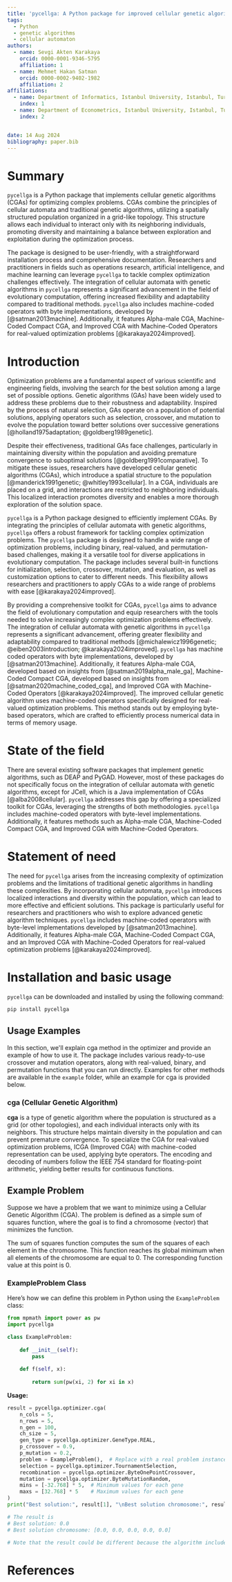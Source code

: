 ```yaml
---
title: 'pycellga: A Python package for improved cellular genetic algorithms'
tags:
  - Python
  - genetic algorithms
  - cellular automaton
authors:
  - name: Sevgi Akten Karakaya
    orcid: 0000-0001-9346-5795
    affiliation: 1
  - name: Mehmet Hakan Satman
    orcid: 0000-0002-9402-1982
    affiliation: 2
affiliations:
  - name: Department of Informatics, Istanbul University, Istanbul, Turkey
    index: 1
  - name: Department of Econometrics, Istanbul University, Istanbul, Turkey
    index: 2


date: 14 Aug 2024
bibliography: paper.bib
---
```


# Summary
`pycellga` is a Python package that implements cellular genetic algorithms (CGAs) for optimizing complex problems. CGAs combine the principles of cellular automata and traditional genetic algorithms, utilizing a spatially structured population organized in a grid-like topology. This structure allows each individual to interact only with its neighboring individuals, promoting diversity and maintaining a balance between exploration and exploitation during the optimization process.

The package is designed to be user-friendly, with a straightforward installation process and comprehensive documentation. Researchers and practitioners in fields such as operations research, artificial intelligence, and machine learning can leverage `pycellga` to tackle complex optimization challenges effectively. The integration of cellular automata with genetic algorithms in `pycellga` represents a significant advancement in the field of evolutionary computation, offering increased flexibility and adaptability compared to traditional methods. `pycellga` also includes machine-coded operators with byte implementations, developed by [@satman2013machine]. Additionally, it features Alpha-male CGA, Machine-Coded Compact CGA, and Improved CGA with Machine-Coded Operators for real-valued optimization problems [@karakaya2024improved].

# Introduction

Optimization problems are a fundamental aspect of various scientific and engineering fields, involving the search for the best solution among a large set of possible options. Genetic algorithms (GAs) have been widely used to address these problems due to their robustness and adaptability. Inspired by the process of natural selection, GAs operate on a population of potential solutions, applying operators such as selection, crossover, and mutation to evolve the population toward better solutions over successive generations [@holland1975adaptation; @goldberg1989genetic].

Despite their effectiveness, traditional GAs face challenges, particularly in maintaining diversity within the population and avoiding premature convergence to suboptimal solutions [@goldberg1991comparative]. To mitigate these issues, researchers have developed cellular genetic algorithms (CGAs), which introduce a spatial structure to the population [@manderick1991genetic; @whitley1993cellular]. In a CGA, individuals are placed on a grid, and interactions are restricted to neighboring individuals. This localized interaction promotes diversity and enables a more thorough exploration of the solution space.

`pycellga` is a Python package designed to efficiently implement CGAs. By integrating the principles of cellular automata with genetic algorithms, `pycellga` offers a robust framework for tackling complex optimization problems. The `pycellga` package is designed to handle a wide range of optimization problems, including binary, real-valued, and permutation-based challenges, making it a versatile tool for diverse applications in evolutionary computation. The package includes several built-in functions for initialization, selection, crossover, mutation, and evaluation, as well as customization options to cater to different needs. This flexibility allows researchers and practitioners to apply CGAs to a wide range of problems with ease [@karakaya2024improved].

By providing a comprehensive toolkit for CGAs, `pycellga` aims to advance the field of evolutionary computation and equip researchers with the tools needed to solve increasingly complex optimization problems effectively. The integration of cellular automata with genetic algorithms in `pycellga` represents a significant advancement, offering greater flexibility and adaptability compared to traditional methods [@michalewicz1996genetic; @eiben2003introduction; @karakaya2024improved]. `pycellga` has machine coded operators with byte implementations, developed by [@satman2013machine]. Additionally, it features Alpha-male CGA, developed based on insights from [@satman2019alpha_male_ga], Machine-Coded Compact CGA, developed based on insights from [@satman2020machine_coded_cga], and Improved CGA with Machine-Coded Operators [@karakaya2024improved]. The improved cellular genetic algorithm uses machine-coded operators specifically designed for real-valued optimization problems. This method stands out by employing byte-based operators, which are crafted to efficiently process numerical data in terms of memory usage.


# State of the field

There are several existing software packages that implement genetic algorithms, such as DEAP and PyGAD. However, most of these packages do not specifically focus on the integration of cellular automata with genetic algorithms, except for JCell, which is a Java implementation of CGAs [@alba2008cellular]. `pycellga` addresses this gap by offering a specialized toolkit for CGAs, leveraging the strengths of both methodologies. `pycellga` includes machine-coded operators with byte-level implementations. Additionally, it features methods such as Alpha-male CGA, Machine-Coded Compact CGA, and Improved CGA with Machine-Coded Operators.


# Statement of need 

The need for `pycellga` arises from the increasing complexity of optimization problems and the limitations of traditional genetic algorithms in handling these complexities. By incorporating cellular automata, `pycellga` introduces localized interactions and diversity within the population, which can lead to more effective and efficient solutions. This package is particularly useful for researchers and practitioners who wish to explore advanced genetic algorithm techniques. `pycellga` includes machine-coded operators with byte-level implementations developed by [@satman2013machine]. Additionally, it features Alpha-male CGA, Machine-Coded Compact CGA, and an Improved CGA with Machine-Coded Operators for real-valued optimization problems [@karakaya2024improved].


# Installation and basic usage

`pycellga` can be downloaded and installed by using the following command:

```python
pip install pycellga
```
## Usage Examples

In this section, we'll explain cga method in the optimizer and provide an example of how to use it. The package includes various ready-to-use crossover and mutation operators, along with real-valued, binary, and permutation functions that you can run directly. Examples for other methods are available in the `example` folder, while an example for cga is provided below.

### **cga (Cellular Genetic Algorithm)**

**cga** is a type of genetic algorithm where the population is structured as a grid (or other topologies), and each individual interacts only with its neighbors. This structure helps maintain diversity in the population and can prevent premature convergence. To specialize the CGA for real-valued optimization problems, ICGA (Improved CGA) with machine-coded representation can be used, applying byte operators. The encoding and decoding of numbers follow the IEEE 754 standard for floating-point arithmetic, yielding better results for continuous functions.

## Example Problem

Suppose we have a problem that we want to minimize using a Cellular Genetic Algorithm (CGA). The problem is defined as a simple sum of squares function, where the goal is to find a chromosome (vector) that minimizes the function.

The sum of squares function computes the sum of the squares of each element in the chromosome. This function reaches its global minimum when all elements of the chromosome are equal to 0. The corresponding function value at this point is 0.

### ExampleProblem Class

Here’s how we can define this problem in Python using the `ExampleProblem` class:

```python
from mpmath import power as pw
import pycellga 

class ExampleProblem:
    
    def __init__(self):
        pass
    
    def f(self, x):
        
        return sum(pw(xi, 2) for xi in x)
```
**Usage:**

```python
result = pycellga.optimizer.cga(
    n_cols = 5,
    n_rows = 5,
    n_gen = 100,
    ch_size = 5,
    gen_type = pycellga.optimizer.GeneType.REAL,
    p_crossover = 0.9,
    p_mutation = 0.2,
    problem = ExampleProblem(),  # Replace with a real problem instance as needed
    selection = pycellga.optimizer.TournamentSelection,
    recombination = pycellga.optimizer.ByteOnePointCrossover,
    mutation = pycellga.optimizer.ByteMutationRandom,
    mins = [-32.768] * 5,  # Minimum values for each gene
    maxs = [32.768] * 5    # Maximum values for each gene
)
print("Best solution:", result[1], "\nBest solution chromosome:", result[0])

# The result is 
# Best solution: 0.0 
# Best solution chromosome: [0.0, 0.0, 0.0, 0.0, 0.0]

# Note that the result could be different because the algorithm includes randomness.
```


# References
